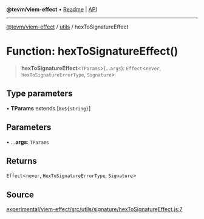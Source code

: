 **@tevm/viem-effect** • [Readme](../../README.md) \| [API](../../modules.md)

***

[@tevm/viem-effect](../../README.md) / [utils](../README.md) / hexToSignatureEffect

# Function: hexToSignatureEffect()

> **hexToSignatureEffect**\<`TParams`\>(...`args`): `Effect`\<`never`, `HexToSignatureErrorType`, `Signature`\>

## Type parameters

• **TParams** extends [```0x${string}```]

## Parameters

• ...**args**: `TParams`

## Returns

`Effect`\<`never`, `HexToSignatureErrorType`, `Signature`\>

## Source

[experimental/viem-effect/src/utils/signature/hexToSignatureEffect.js:7](https://github.com/evmts/tevm-monorepo/blob/main/experimental/viem-effect/src/utils/signature/hexToSignatureEffect.js#L7)
